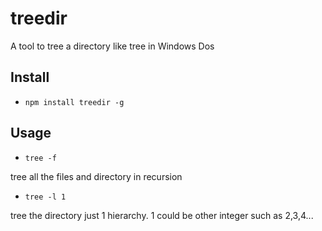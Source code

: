 treedir
======

A tool to tree a directory like tree in Windows Dos

Install
-------
* `npm install treedir -g`


Usage
-----
* `tree -f`

tree all the files and directory in recursion
* `tree -l 1`

tree the directory just 1 hierarchy. 1 could be other integer such as 2,3,4...